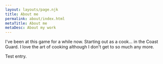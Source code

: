 ```yaml
---
layout: layouts/page.njk
title: About me
permalink: about/index.html
metaTitle: About me
metaDesc: About my work
---
```

I've been at this game for a while now. Starting out as a cook... in the Coast Guard. I love the art of cooking although I don't get to so much any more. 

Test entry.